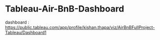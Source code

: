 # Tableau-Air-BnB-Dashboard
dashboard : https://public.tableau.com/app/profile/kishan.thapa/viz/AirBnBFullProject-Tableau/Dashboard1
